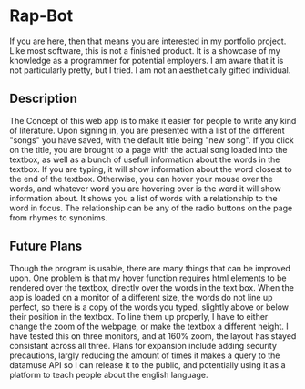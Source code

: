 # Rap-Bot

If you are here, then that means you are interested in my portfolio project. Like most software, 
this is not a finished product. It is a showcase of my knowledge as a programmer for potential employers. I am aware
that it is not particularly pretty, but I tried. I am not an aesthetically gifted individual.
 
## Description

The Concept of this web app is to make it easier for people to write any kind of literature. Upon signing in, you are 
presented with a list of the different "songs" you have saved, with the default title being "new song". If you click on the
title, you are brought to a page with the actual song loaded into the textbox, as well as a bunch of usefull information 
about the words in the textbox. If you are typing, it will show information about the word closest to the end of the textbox.
Otherwise, you can hover your mouse over the words, and whatever word you are hovering over is the word it will show 
information about. It shows you a list of words with a relationship to the word in focus. The relationship can be any of the 
radio buttons on the page from rhymes to synonims.

## Future Plans

Though the program is usable, there are many things that can be improved upon. One problem is that my hover function requires
html elements to be rendered over the textbox, directly over the words in the text box. When the app is loaded on a monitor
of a different size, the words do not line up perfect, so there is a copy of the words you typed, slightly above or below
their position in the textbox. To line them up properly, I have to either change the zoom of the webpage, or make the textbox a 
different height. I have tested this on three monitors, and at 160% zoom, the layout has stayed consistant across all three.
Plans for expansion include adding security precautions, largly reducing the amount of times it makes a query to the datamuse API so I can release it to the public, and potentially using it as a platform to teach people about the english language.
